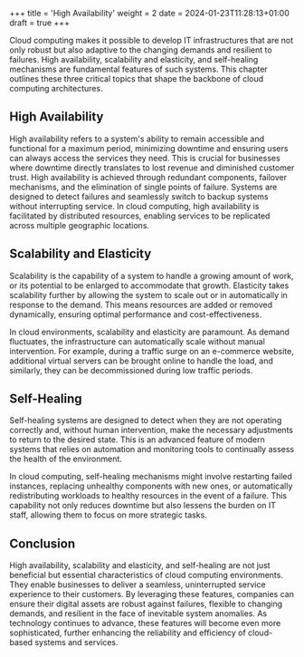 +++
title = 'High Availability'
weight = 2
date = 2024-01-23T11:28:13+01:00
draft = true
+++

Cloud computing makes it possible to develop IT infrastructures that are not only robust but also adaptive to the changing demands and resilient to failures. High availability, scalability and elasticity, and self-healing mechanisms are fundamental features of such systems. This chapter outlines these three critical topics that shape the backbone of cloud computing architectures.

## High Availability

High availability refers to a system's ability to remain accessible and functional for a maximum period, minimizing downtime and ensuring users can always access the services they need. This is crucial for businesses where downtime directly translates to lost revenue and diminished customer trust. High availability is achieved through redundant components, failover mechanisms, and the elimination of single points of failure. Systems are designed to detect failures and seamlessly switch to backup systems without interrupting service. In cloud computing, high availability is facilitated by distributed resources, enabling services to be replicated across multiple geographic locations.

## Scalability and Elasticity

Scalability is the capability of a system to handle a growing amount of work, or its potential to be enlarged to accommodate that growth. Elasticity takes scalability further by allowing the system to scale out or in automatically in response to the demand. This means resources are added or removed dynamically, ensuring optimal performance and cost-effectiveness.

In cloud environments, scalability and elasticity are paramount. As demand fluctuates, the infrastructure can automatically scale without manual intervention. For example, during a traffic surge on an e-commerce website, additional virtual servers can be brought online to handle the load, and similarly, they can be decommissioned during low traffic periods.

## Self-Healing

Self-healing systems are designed to detect when they are not operating correctly and, without human intervention, make the necessary adjustments to return to the desired state. This is an advanced feature of modern systems that relies on automation and monitoring tools to continually assess the health of the environment.

In cloud computing, self-healing mechanisms might involve restarting failed instances, replacing unhealthy components with new ones, or automatically redistributing workloads to healthy resources in the event of a failure. This capability not only reduces downtime but also lessens the burden on IT staff, allowing them to focus on more strategic tasks.

## Conclusion

High availability, scalability and elasticity, and self-healing are not just beneficial but essential characteristics of cloud computing environments. They enable businesses to deliver a seamless, uninterrupted service experience to their customers. By leveraging these features, companies can ensure their digital assets are robust against failures, flexible to changing demands, and resilient in the face of inevitable system anomalies. As technology continues to advance, these features will become even more sophisticated, further enhancing the reliability and efficiency of cloud-based systems and services.